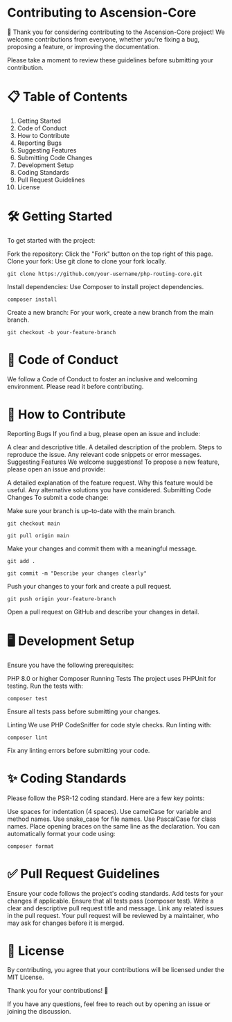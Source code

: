 # Contributing to Ascension-Core
🎉 Thank you for considering contributing to the Ascension-Core project! We welcome contributions from everyone, whether you're fixing a bug, proposing a feature, or improving the documentation.

Please take a moment to review these guidelines before submitting your contribution.

# 📋 Table of Contents
1. Getting Started
2. Code of Conduct
3. How to Contribute
4. Reporting Bugs
5. Suggesting Features
6. Submitting Code Changes
7. Development Setup
8. Coding Standards
9. Pull Request Guidelines
10. License

# 🛠 Getting Started
To get started with the project:

Fork the repository: Click the "Fork" button on the top right of this page.
Clone your fork: Use git clone to clone your fork locally.

```
git clone https://github.com/your-username/php-routing-core.git
```

Install dependencies: Use Composer to install project dependencies.
```
composer install
```
Create a new branch: For your work, create a new branch from the main branch.
```
git checkout -b your-feature-branch
```
# 🤝 Code of Conduct
We follow a Code of Conduct to foster an inclusive and welcoming environment. Please read it before contributing.

# 🚀 How to Contribute
Reporting Bugs
If you find a bug, please open an issue and include:

A clear and descriptive title.
A detailed description of the problem.
Steps to reproduce the issue.
Any relevant code snippets or error messages.
Suggesting Features
We welcome suggestions! To propose a new feature, please open an issue and provide:

A detailed explanation of the feature request.
Why this feature would be useful.
Any alternative solutions you have considered.
Submitting Code Changes
To submit a code change:

Make sure your branch is up-to-date with the main branch.
```
git checkout main

git pull origin main
```
Make your changes and commit them with a meaningful message.

```
git add .

git commit -m "Describe your changes clearly"
```
Push your changes to your fork and create a pull request.

```
git push origin your-feature-branch
```
Open a pull request on GitHub and describe your changes in detail.

# 🖥 Development Setup
Ensure you have the following prerequisites:

PHP 8.0 or higher
Composer
Running Tests
The project uses PHPUnit for testing. Run the tests with:

```
composer test
```
Ensure all tests pass before submitting your changes.

Linting
We use PHP CodeSniffer for code style checks. Run linting with:

```
composer lint
```

Fix any linting errors before submitting your code.

# ✨ Coding Standards
Please follow the PSR-12 coding standard. Here are a few key points:

Use spaces for indentation (4 spaces).
Use camelCase for variable and method names.
Use snake_case for file names.
Use PascalCase for class names.
Place opening braces on the same line as the declaration.
You can automatically format your code using:

```
composer format
```

# ✅ Pull Request Guidelines
Ensure your code follows the project's coding standards.
Add tests for your changes if applicable.
Ensure that all tests pass (composer test).
Write a clear and descriptive pull request title and message.
Link any related issues in the pull request.
Your pull request will be reviewed by a maintainer, who may ask for changes before it is merged.

# 📄 License
By contributing, you agree that your contributions will be licensed under the MIT License.

Thank you for your contributions! 🥳

If you have any questions, feel free to reach out by opening an issue or joining the discussion.